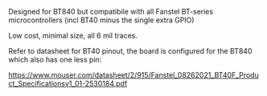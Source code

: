 Designed for BT840 but compatibile with all Fanstel BT-series microcontrollers (incl BT40 minus the single extra GPIO)

Low cost, minimal size, all 6 mil traces.


Refer to datasheet for BT40 pinout, the board is configured for the BT840 which also has one less pin:

https://www.mouser.com/datasheet/2/915/Fanstel_08262021_BT40F_Product_Specificationsv1_01-2530184.pdf